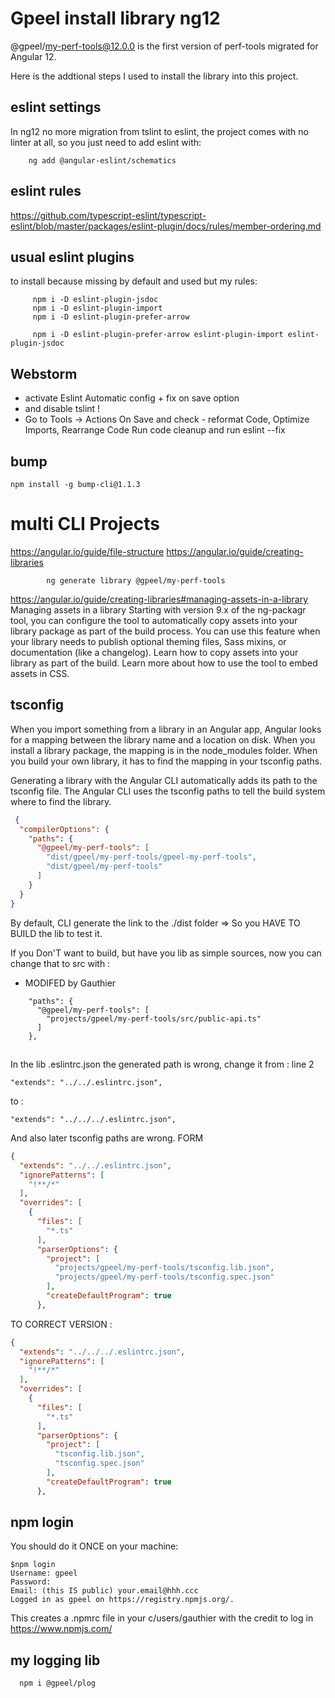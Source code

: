 # Gpeel install library ng12

@gpeel/my-perf-tools@12.0.0 is the first version of perf-tools migrated for Angular 12.

Here is the addtional steps I used to install the library into this project.

## eslint settings

In ng12 no more migration from tslint to eslint, the project comes with no linter at all, so you just need to add eslint
with:

        ng add @angular-eslint/schematics

## eslint rules

https://github.com/typescript-eslint/typescript-eslint/blob/master/packages/eslint-plugin/docs/rules/member-ordering.md

## usual eslint plugins

to install because missing by default and used but my rules:

         npm i -D eslint-plugin-jsdoc
         npm i -D eslint-plugin-import
         npm i -D eslint-plugin-prefer-arrow

         npm i -D eslint-plugin-prefer-arrow eslint-plugin-import eslint-plugin-jsdoc

## Webstorm

- activate Eslint Automatic config + fix on save option
- and disable tslint !
- Go to Tools -> Actions On Save and check - reformat Code, Optimize Imports, Rearrange Code Run code cleanup and run
  eslint --fix

## bump

    npm install -g bump-cli@1.1.3

# multi CLI Projects

https://angular.io/guide/file-structure
https://angular.io/guide/creating-libraries

            ng generate library @gpeel/my-perf-tools

https://angular.io/guide/creating-libraries#managing-assets-in-a-library
Managing assets in a library Starting with version 9.x of the ng-packagr tool, you can configure the tool to
automatically copy assets into your library package as part of the build process. You can use this feature when your
library needs to publish optional theming files, Sass mixins, or documentation (like a changelog). Learn how to copy
assets into your library as part of the build. Learn more about how to use the tool to embed assets in CSS.

## tsconfig

When you import something from a library in an Angular app, Angular looks for a mapping between the library name and a
location on disk. When you install a library package, the mapping is in the node_modules folder. When you build your own
library, it has to find the mapping in your tsconfig paths.

Generating a library with the Angular CLI automatically adds its path to the tsconfig file. The Angular CLI uses the
tsconfig paths to tell the build system where to find the library.

````json
 {
  "compilerOptions": {
    "paths": {
      "@gpeel/my-perf-tools": [
        "dist/gpeel/my-perf-tools/gpeel-my-perf-tools",
        "dist/gpeel/my-perf-tools"
      ]
    }
  }
}
````

By default, CLI generate the link to the ./dist folder => So you HAVE TO BUILD the lib to test it.

If you Don'T want to build, but have you lib as simple sources, now you can change that to src with :

* MODIFED by Gauthier

````
    "paths": {
      "@gpeel/my-perf-tools": [
        "projects/gpeel/my-perf-tools/src/public-api.ts"
      ]
    },
````

##              

In the lib .eslintrc.json the generated path is wrong, change it from :
line 2

    "extends": "../../.eslintrc.json",

to :

    "extends": "../../../.eslintrc.json",

And also later tsconfig paths are wrong. FORM

````json
{
  "extends": "../../.eslintrc.json",
  "ignorePatterns": [
    "!**/*"
  ],
  "overrides": [
    {
      "files": [
        "*.ts"
      ],
      "parserOptions": {
        "project": [
          "projects/gpeel/my-perf-tools/tsconfig.lib.json",
          "projects/gpeel/my-perf-tools/tsconfig.spec.json"
        ],
        "createDefaultProgram": true
      },
````

TO CORRECT VERSION :

````json
{
  "extends": "../../../.eslintrc.json",
  "ignorePatterns": [
    "!**/*"
  ],
  "overrides": [
    {
      "files": [
        "*.ts"
      ],
      "parserOptions": {
        "project": [
          "tsconfig.lib.json",
          "tsconfig.spec.json"
        ],
        "createDefaultProgram": true
      },
````

## npm login

You should do it ONCE on your machine:

    $npm login
    Username: gpeel
    Password:
    Email: (this IS public) your.email@hhh.ccc
    Logged in as gpeel on https://registry.npmjs.org/.

This creates a .npmrc file in your c/users/gauthier with the credit to log in https://www.npmjs.com/

## my logging lib

      npm i @gpeel/plog
